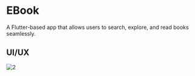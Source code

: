 # EBook

A Flutter-based app that allows users to search, explore, and read books seamlessly.

## UI/UX

![2](https://github.com/user-attachments/assets/470ca189-199b-4b1f-abf9-faaf8e790f05)




